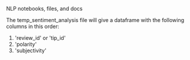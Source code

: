 
NLP notebooks, files, and docs

The temp_sentiment_analysis file will give a dataframe with the following columns in this order:
1. 'review_id' or 'tip_id'
2. 'polarity'
3. 'subjectivity'